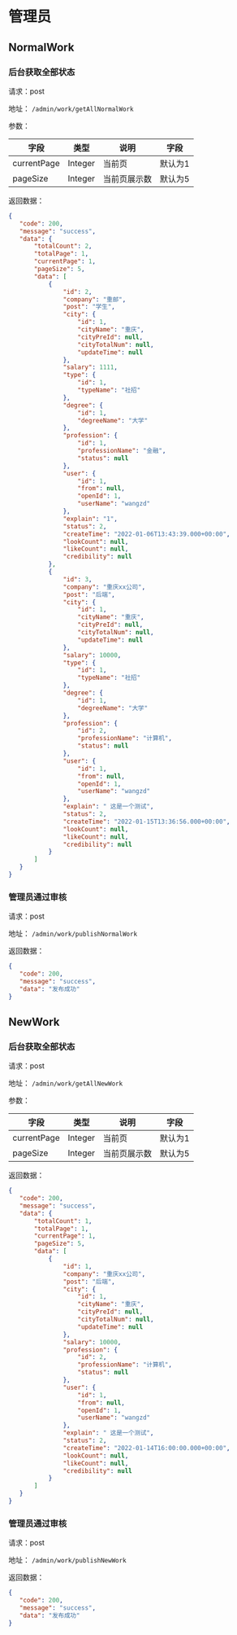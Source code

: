 # 管理员

## NormalWork

### 后台获取全部状态

请求：post

地址： `/admin/work/getAllNormalWork`

参数：

| 字段        | 类型    | 说明         | 字段    |
| ----------- | ------- | ------------ | ------- |
| currentPage | Integer | 当前页       | 默认为1 |
| pageSize    | Integer | 当前页展示数 | 默认为5 |

返回数据：

 ```json
{
    "code": 200,
    "message": "success",
    "data": {
        "totalCount": 2,
        "totalPage": 1,
        "currentPage": 1,
        "pageSize": 5,
        "data": [
            {
                "id": 2,
                "company": "重邮",
                "post": "学生",
                "city": {
                    "id": 1,
                    "cityName": "重庆",
                    "cityPreId": null,
                    "cityTotalNum": null,
                    "updateTime": null
                },
                "salary": 1111,
                "type": {
                    "id": 1,
                    "typeName": "社招"
                },
                "degree": {
                    "id": 1,
                    "degreeName": "大学"
                },
                "profession": {
                    "id": 1,
                    "professionName": "金融",
                    "status": null
                },
                "user": {
                    "id": 1,
                    "from": null,
                    "openId": 1,
                    "userName": "wangzd"
                },
                "explain": "1",
                "status": 2,
                "createTime": "2022-01-06T13:43:39.000+00:00",
                "lookCount": null,
                "likeCount": null,
                "credibility": null
            },
            {
                "id": 3,
                "company": "重庆xx公司",
                "post": "后端",
                "city": {
                    "id": 1,
                    "cityName": "重庆",
                    "cityPreId": null,
                    "cityTotalNum": null,
                    "updateTime": null
                },
                "salary": 10000,
                "type": {
                    "id": 1,
                    "typeName": "社招"
                },
                "degree": {
                    "id": 1,
                    "degreeName": "大学"
                },
                "profession": {
                    "id": 2,
                    "professionName": "计算机",
                    "status": null
                },
                "user": {
                    "id": 1,
                    "from": null,
                    "openId": 1,
                    "userName": "wangzd"
                },
                "explain": " 这是一个测试",
                "status": 2,
                "createTime": "2022-01-15T13:36:56.000+00:00",
                "lookCount": null,
                "likeCount": null,
                "credibility": null
            }
        ]
    }
}
 ```



### 管理员通过审核

请求：post

地址： `/admin/work/publishNormalWork`

返回数据：

 ```json
{
    "code": 200,
    "message": "success",
    "data": "发布成功"
}
 ```

## NewWork

### 后台获取全部状态

请求：post

地址： `/admin/work/getAllNewWork`

参数：

| 字段        | 类型    | 说明         | 字段    |
| ----------- | ------- | ------------ | ------- |
| currentPage | Integer | 当前页       | 默认为1 |
| pageSize    | Integer | 当前页展示数 | 默认为5 |

返回数据：

 ```json
{
    "code": 200,
    "message": "success",
    "data": {
        "totalCount": 1,
        "totalPage": 1,
        "currentPage": 1,
        "pageSize": 5,
        "data": [
            {
                "id": 1,
                "company": "重庆xx公司",
                "post": "后端",
                "city": {
                    "id": 1,
                    "cityName": "重庆",
                    "cityPreId": null,
                    "cityTotalNum": null,
                    "updateTime": null
                },
                "salary": 10000,
                "profession": {
                    "id": 2,
                    "professionName": "计算机",
                    "status": null
                },
                "user": {
                    "id": 1,
                    "from": null,
                    "openId": 1,
                    "userName": "wangzd"
                },
                "explain": " 这是一个测试",
                "status": 2,
                "createTime": "2022-01-14T16:00:00.000+00:00",
                "lookCount": null,
                "likeCount": null,
                "credibility": null
            }
        ]
    }
}
 ```

### 管理员通过审核

请求：post

地址： `/admin/work/publishNewWork`

返回数据：

 ```json
{
    "code": 200,
    "message": "success",
    "data": "发布成功"
}
 ```



